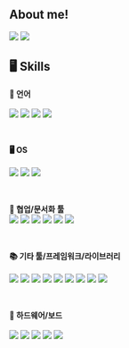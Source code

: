 ## About me!

<p>
  <!-- Tistory -->
  <a href="https://justdoit-coding.tistory.com/"><img src="https://img.shields.io/badge/Tech Blog-000000?style=flat-square&logo=tistory&logoColor=white"/></a>
  <!-- LinkedIn -->
  <a href="https://www.linkedin.com/feed/"><img src="https://img.shields.io/badge/LinkedIn-0A66C2?style=flat-square&logo=linkedin&logoColor=white"/></a>
  <!-- Notion -->
</p>

<!--
## 🎙️ Video

## 📋 Projects & Research
학교 플젝
CRC

## 🏆 Awards

## ⭐ boot camp

## 📝 Papers
타겟 드론
이온풍

-->

## 🖥️ Skills

**📝 언어**  
<br>
<a href="#"><img src="https://img.shields.io/badge/Python-3776AB?style=flat-square&logo=python&logoColor=white"/></a>
<a href="#"><img src="https://img.shields.io/badge/C-00599C?style=flat-square&logo=c&logoColor=white"/></a>
<a href="#"><img src="https://img.shields.io/badge/C++-00599C?style=flat-square&logo=c%2B%2B&logoColor=white"/></a>
<a href="#"><img src="https://img.shields.io/badge/MATLAB-0076A8?style=flat-square&logo=mathworks&logoColor=white"/></a>

<br>

**🖥️ OS**  
<br>
<a href="#"><img src="https://img.shields.io/badge/Linux-FCC624?style=flat-square&logo=linux&logoColor=black"/></a>
<a href="#"><img src="https://img.shields.io/badge/Windows-0078D6?style=flat-square&logo=windows&logoColor=white"/></a>
<a href="#"><img src="https://img.shields.io/badge/WSL-0a97f5?style=flat-square&logo=linux&logoColor=white"/></a>

<br>

**🤝 협업/문서화 툴**
<br>
<a href="#"><img src="https://img.shields.io/badge/Git-F05032?style=flat-square&logo=git&logoColor=white"/></a>
<a href="#"><img src="https://img.shields.io/badge/Jira-0052CC?style=flat-square&logo=jira&logoColor=white"/></a>
<a href="#"><img src="https://img.shields.io/badge/Confluence-172B4D?style=flat-square&logo=confluence&logoColor=white"/></a>
<a href="#"><img src="https://img.shields.io/badge/Notion-000000?style=flat-square&logo=notion&logoColor=white"/></a>
<a href="#"><img src="https://img.shields.io/badge/Slack-4A154B?style=flat-square&logo=slack&logoColor=white"/></a>
<a href="#"><img src="https://img.shields.io/badge/Trello-0052CC?style=flat-square&logo=trello&logoColor=white"/></a>

<br>

**📚 기타 툴/프레임워크/라이브러리**  
<br>
<a href="#"><img src="https://img.shields.io/badge/Simulink-EE5C22?style=flat-square&logo=mathworks&logoColor=white"/></a>
<a href="#"><img src="https://img.shields.io/badge/OrCAD-ED1C24?style=flat-square&logoColor=white"/></a>
<a href="#"><img src="https://img.shields.io/badge/OpenCV-5C3EE8?style=flat-square&logo=opencv&logoColor=white"/></a>
<a href="#"><img src="https://img.shields.io/badge/PyTorch-EE4C2C?style=flat-square&logo=pytorch&logoColor=white"/></a>
<a href="#"><img src="https://img.shields.io/badge/TensorFlow-FF6F00?style=flat-square&logo=tensorflow&logoColor=white"/></a>
<a href="#"><img src="https://img.shields.io/badge/SLAM-0Cc7b7?style=flat-square&logo=semantic-release&logoColor=white"/></a>
<a href="#"><img src="https://img.shields.io/badge/ROS-22314E?style=flat-square&logo=ros&logoColor=white"/></a>
<a href="#"><img src="https://img.shields.io/badge/Gazebo-8E24AA?style=flat-square&logo=gnometerminal&logoColor=white"/></a>
<a href="#"><img src="https://img.shields.io/badge/Docker-2496ED?style=flat-square&logo=docker&logoColor=white"/></a>

<br>

**🔧 하드웨어/보드**  
<br>
<a href="#"><img src="https://img.shields.io/badge/Arduino-00979D?style=flat-square&logo=arduino&logoColor=white"/></a>
<a href="#"><img src="https://img.shields.io/badge/Raspberry%20Pi-A22846?style=flat-square&logo=raspberrypi&logoColor=white"/></a>
<a href="#"><img src="https://img.shields.io/badge/Jetson%20Nano-76B900?style=flat-square&logo=nvidia&logoColor=white"/></a>
<a href="#"><img src="https://img.shields.io/badge/Infineon%20TC3XX-009999?style=flat-square&logo=infineon&logoColor=white"/></a>
<a href="#"><img src="https://img.shields.io/badge/STM32-03234B?style=flat-square&logo=stmicroelectronics&logoColor=white"/></a>

